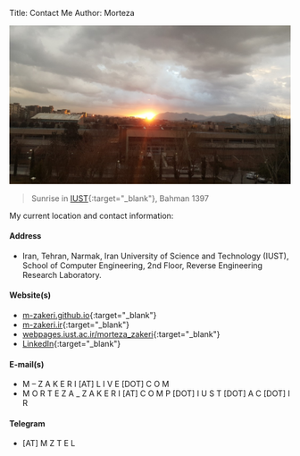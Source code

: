 Title: Contact Me
Author: Morteza




![Sunrise in IUST](../static/img/sunrise-in-iust.jpg)

>Sunrise in [IUST](http://www.iust.ac.ir/en){:target="_blank"}, Bahman 1397




My current location and contact information:


#### Address
   - Iran, Tehran, Narmak, Iran University of Science and Technology (IUST), School of Computer Engineering, 2nd Floor, Reverse Engineering Research Laboratory.


#### Website(s) 
   - [m-zakeri.github.io](https://m-zakeri.github.io/){:target="_blank"}
   - [m-zakeri.ir](http://m-zakeri.ir){:target="_blank"}
   - [webpages.iust.ac.ir/morteza_zakeri](http://webpages.iust.ac.ir/morteza_zakeri/){:target="_blank"}
   - [LinkedIn](https://www.linkedin.com/in/mortazazakeri/){:target="_blank"}


#### E-mail(s)
   - M – Z A K E R I [AT] L I V E [DOT] C O M
   - M O R T E Z A _ Z A K E R I [AT] C O M P [DOT] I U S T [DOT] A C [DOT] I R


#### Telegram
   - [AT] M Z T E L
     

